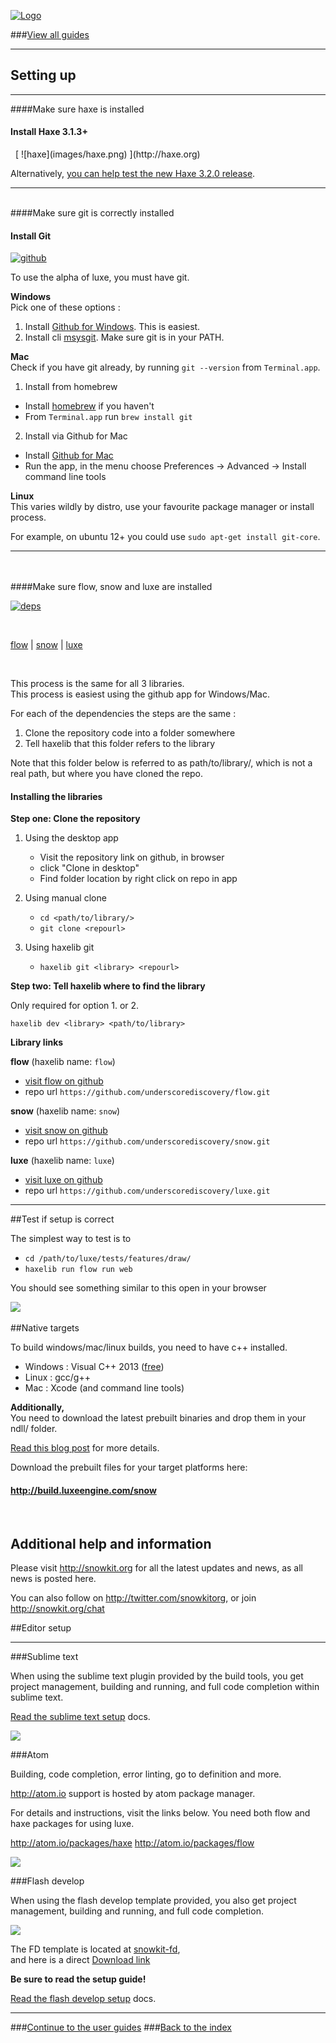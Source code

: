 [![Logo](http://luxeengine.com/images/logo.png)](index.html)

###[View all guides](guide.html)

----

## Setting up

---

####Make sure haxe is installed

<a id="find-haxe" name="find-haxe">
<h4>Install Haxe 3.1.3+</h4></a>
&nbsp;   
[ ![haxe](images/haxe.png) ](http://haxe.org)

Alternatively, [you can help test the new Haxe 3.2.0 release](http://snowkit.org/2015/03/16/haxe-3-2-0/).
&nbsp;   

---
&nbsp;   
####Make sure git is correctly installed

<a id="find-git" name="find-git">
<h4>Install Git</h4></a>

[ ![github](images/github.png) ](https://github.com)

To use the alpha of luxe, you must have git. 

**Windows**   
Pick one of these options :

1. Install [Github for Windows](https://windows.github.com/). This is easiest.
2. Install cli [msysgit](http://msysgit.github.io/). <smal>Make sure git is in your PATH.</small>

**Mac**   
Check if you have git already, by running `git --version` from `Terminal.app`.

1. Install from homebrew
  - Install [homebrew](http://brew.sh/) if you haven't   
  - From <code>Terminal.app</code> run `brew install git`

2. Install via Github for Mac
  - Install [Github for Mac](https://mac.github.com/)
  - Run the app, in the menu choose Preferences -> Advanced -> Install command line tools

**Linux**   
This varies wildly by distro, use your favourite package manager or install process.

For example, on ubuntu 12+ you could use `sudo apt-get install git-core`.

---
&nbsp;   
&nbsp;   
####Make sure flow, snow and luxe are installed
<a id="find-libs" name="find-libs">

[ ![deps](images/deps.png) ](http://luxeengine.com/)

&nbsp;   

[flow](https://github.com/underscorediscovery/flow) | [snow](https://github.com/underscorediscovery/snow) | [luxe](https://github.com/underscorediscovery/luxe)

&nbsp;   

This process is the same for all 3 libraries.   
This process is easiest using the github app for Windows/Mac.

For each of the dependencies the steps are the same :

1. Clone the repository code into a folder somewhere
2. Tell haxelib that this folder refers to the library

Note that this folder below is referred to as path/to/library/, which is not a real path, but where you have cloned the repo.

<h4>Installing the libraries</h4></a>

**Step one: Clone the repository**

1. Using the desktop app
    - Visit the repository link on github, in browser
    - click "Clone in desktop"
    - Find folder location by right click on repo in app

2. Using manual clone
    - `cd <path/to/library/>`
    - `git clone <repourl>`

3. Using haxelib git
    - `haxelib git <library> <repourl>`

**Step two: Tell haxelib where to find the library**

Only required for option 1. or 2.

`haxelib dev <library> <path/to/library>`

**Library links**

**flow** (haxelib name: `flow`)
- [visit flow on github](https://github.com/underscorediscovery/flow)
- repo url `https://github.com/underscorediscovery/flow.git`

**snow** (haxelib name: `snow`)
- [visit snow on github](https://github.com/underscorediscovery/snow)
- repo url `https://github.com/underscorediscovery/snow.git`

**luxe** (haxelib name: `luxe`)
- [visit luxe on github](https://github.com/underscorediscovery/luxe)
- repo url `https://github.com/underscorediscovery/luxe.git`

---

##Test if setup is correct

The simplest way to test is to 

- `cd /path/to/luxe/tests/features/draw/`
- `haxelib run flow run web`

You should see something similar to this open in your browser

![](images/guide.drawing.png)
&nbsp;
&nbsp;

<a name="native"></a>

##Native targets

To build windows/mac/linux builds, you need to have c++ installed.

- Windows : Visual C++ 2013 ([free](https://www.visualstudio.com/en-us/products/visual-studio-community-vs.aspx))
- Linux : gcc/g++   
- Mac : Xcode (and command line tools)   


**Additionally,**   
You need to download the latest prebuilt binaries and drop them in your ndll/ folder.

[Read this blog post](http://snowkit.org/2015/03/23/snowkit-dev-log-2-history/#buildkitestatusanddownloads) for more details.

Download the prebuilt files for your target platforms here:

#### http://build.luxeengine.com/snow

&nbsp;
&nbsp;

## Additional help and information

Please visit http://snowkit.org for all the latest updates and news, as all news is posted here.

You can also follow on http://twitter.com/snowkitorg, or join http://snowkit.org/chat



##Editor setup

---

###Sublime text

When using the sublime text plugin provided by the build tools, you get project management, building and running, and full code completion within sublime text.

[Read the sublime text setup](https://underscorediscovery.github.io/flow/guide/sublimetext.html) docs.

![](images/plugins/sublime.png)

###Atom

Building, code completion, error linting, go to definition and more.

http://atom.io support is hosted by atom package manager.

For details and instructions, visit the links below.
You need both flow and haxe packages for using luxe.

http://atom.io/packages/haxe
http://atom.io/packages/flow

![](images/plugins/atom.png)

###Flash develop

When using the flash develop template provided, you also get project management, building and running, and full code completion.

![](images/plugins/5.png)

The FD template is located at [snowkit-fd](https://github.com/Chman/Snowkit-FD),   
and here is a direct [Download link](https://github.com/Chman/Snowkit-FD/blob/master/SnowkitTemplate.fdz?raw=true)

**Be sure to read the setup guide!**

[Read the flash develop setup](https://underscorediscovery.github.io/flow/guide/flashdevelop.html) docs.


---

###[Continue to the user guides](guide.html)
###[Back to the index](index.html)

&nbsp;   
&nbsp;   
&nbsp;   
&nbsp;   
&nbsp;   


